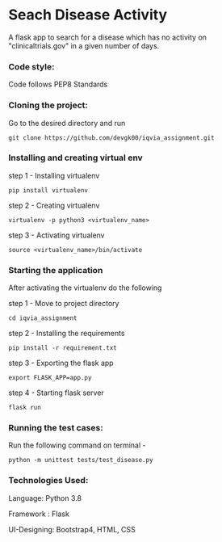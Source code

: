 # Seach Disease Activity
A flask app to search for a disease which has no activity on "clinicaltrials.gov" in a given number of days.

### Code style:
Code follows PEP8 Standards

### Cloning the project:
Go to the desired directory and run

    git clone https://github.com/devgk00/iqvia_assignment.git

### Installing and creating virtual env
step 1 - Installing virtualenv

    pip install virtualenv

step 2 - Creating virtualenv

    virtualenv -p python3 <virtualenv_name>

step 3 - Activating virtualenv

    source <virtualenv_name>/bin/activate

### Starting the application
After activating the virtualenv do the following

step 1 - Move to project directory
    
    cd iqvia_assignment

step 2 - Installing the requirements
    
    pip install -r requirement.txt

step 3 - Exporting the flask app

    export FLASK_APP=app.py

step 4 - Starting flask server

    flask run
    
### Running the test cases:

Run the following command on terminal - 

    python -m unittest tests/test_disease.py

### Technologies Used:

Language: Python 3.8

Framework : Flask

UI-Designing: Bootstrap4, HTML, CSS
